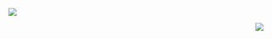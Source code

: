 <p align="left" display="inline">
  <img src="https://github-readme-stats.vercel.app/api?username=Paneddo&show_icons=true&theme=dark&count_private=true" />
</p>


<p align="right" display="inline">
  <img src="https://github-readme-stats.vercel.app/api/top-langs?username=Paneddo&show_icons=true&theme=dark&count_private=true" />
</p>
